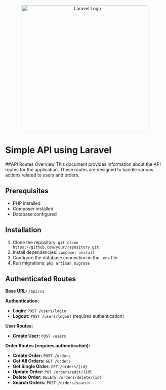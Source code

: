 <p align="center"><a href="https://laravel.com" target="_blank"><img src="https://raw.githubusercontent.com/laravel/art/master/logo-lockup/5%20SVG/2%20CMYK/1%20Full%20Color/laravel-logolockup-cmyk-red.svg" width="400" alt="Laravel Logo"></a></p>

# Simple API using Laravel

##API Routes Overview
This document provides information about the API routes for the application. These routes are designed to handle various actions related to users and orders.
<!-- 
## Postman Test Link

[Link to Postman collection for testing the API](https://www.postman.com/your-workspace/your-collection/) -->

## Prerequisites

- PHP installed
- Composer installed
- Database configured

## Installation

1. Clone the repository: `git clone https://github.com/your/repository.git`
2. Install dependencies: `composer install`
3. Configure the database connection in the `.env` file
4. Run migrations: `php artisan migrate`
## Authenticated Routes

**Base URL:** `/api/v1`

**Authentication:**

- **Login:** `POST /users/login`
- **Logout:** `POST /users/logout` (requires authentication)

**User Routes:**

- **Create User:** `POST /users`

**Order Routes (requires authentication):**

- **Create Order:** `POST /orders`
- **Get All Orders:** `GET /orders`
- **Get Single Order:** `GET /orders/{id}`
- **Update Order:** `PUT /orders/edit/{id}`
- **Delete Order:** `DELETE /orders/delete/{id}`
- **Search Orders:** `POST /orders/search`

